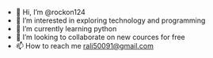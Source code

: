 - 👋 Hi, I’m @rockon124
- 👀 I’m interested in exploring technology and programming
- 🌱 I’m currently learning python 
- 💞️ I’m looking to collaborate on new cources for free
- 📫 How to reach me rali50091@gmail.com

<!---
rockon124/rockon124 is a ✨ special ✨ repository because its `README.md` (this file) appears on your GitHub profile.
You can click the Preview link to take a look at your changes.
--->
